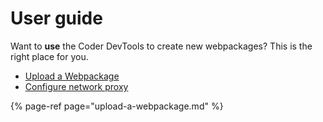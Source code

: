 # User guide

Want to **use** the Coder DevTools to create new webpackages? This is the right place for you.

* [Upload a Webpackage](upload-a-webpackage.md)
* [Configure network proxy](config-proxy.md)

{% page-ref page="upload-a-webpackage.md" %}